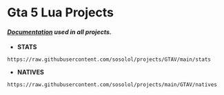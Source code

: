 # Gta 5 Lua Projects

#### ***[Documentation](https://github.com/Hawk811/Atlas-LUA/blob/main/README.md) used in all projects.*** 

- **STATS**
```
https://raw.githubusercontent.com/sosolol/projects/GTAV/main/stats
```
- **NATIVES**
```
https://raw.githubusercontent.com/sosolol/projects/main/GTAV/natives
```
